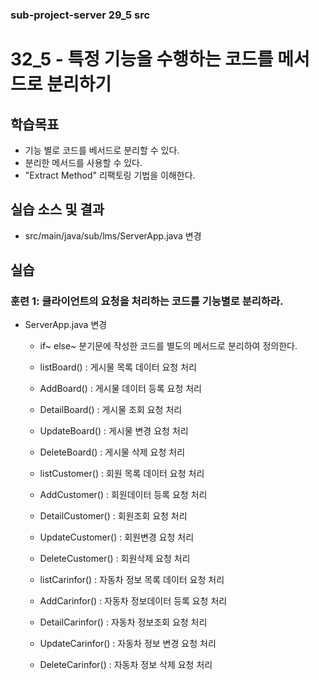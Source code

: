 ### sub-project-server 29_5 src ###

# 32_5 - 특정 기능을 수행하는 코드를 메서드로 분리하기 

## 학습목표

- 기능 별로 코드를 베서드로 분리할 수 있다.
- 분리한 메서드를 사용할 수 있다.
- "Extract Method" 리팩토링 기법을 이해한다.

## 실습 소스 및 결과

- src/main/java/sub/lms/ServerApp.java 변경

## 실습

### 훈련 1: 클라이언트의 요청을 처리하는 코드를 기능별로 분리하라.

- ServerApp.java 변경
  - if~ else~ 분기문에 작성한 코드를 별도의 메서드로 분리하여 정의한다.
  - listBoard() : 게시물 목록 데이터 요청 처리
  - AddBoard() : 게시물 데이터 등록 요청 처리
  - DetailBoard() : 게시물 조회 요청 처리
  - UpdateBoard() : 게시물 변경 요청 처리
  - DeleteBoard() : 게시물 삭제 요청 처리
  
  - listCustomer() : 회원 목록 데이터 요청 처리
  - AddCustomer() : 회원데이터 등록 요청 처리
  - DetailCustomer() : 회원조회 요청 처리
  - UpdateCustomer() : 회원변경 요청 처리
  - DeleteCustomer() : 회원삭제 요청 처리
  
  - listCarinfor() : 자동차 정보 목록 데이터 요청 처리
  - AddCarinfor() : 자동차 정보데이터 등록 요청 처리
  - DetailCarinfor() : 자동차 정보조회 요청 처리
  - UpdateCarinfor() : 자동차 정보 변경 요청 처리
  - DeleteCarinfor() : 자동차 정보 삭제 요청 처리